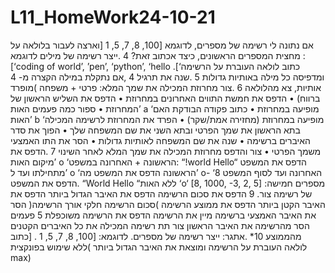 # L11_HomeWork24-10-21
אם נתונה לי רשימה של מספרים, לדוגמא [100, 8, 7, 5, 1 [וארצה לעבור בלולאה על מחצית
המספרים הראשונים, כיצד אכתוב זאת?
4 .ייצר רשימה של מילים לדוגמא : [‘coding of world’, ’pen’, ‘python’, ‘hello .[‘כתוב לולאה העוברת
על הרשימה ומדפיסה כל מילה באותיות גדולות
5 .שנה את תרגיל 4 ,אם נתקלת במילה הקצרה מ- 4 אותיות, צא מהלולאה
6 .צור מחרוזת המכילה את שמך המלא: פרטי + משפחה )מופרד ברווח)
• הדפס את חמשת התווים האחרונים במחרוזת
• הדפס את השליש הראשון של המחרוזת
• ספור כמה פעמים האות’ a ‘מופיעה במחרוזת
• כתוב פקודה הבודקת האם האות’ b ‘מופיעה במחרוזת (מחזירה אמת/שקר)
• הפרד את המחרוזת לרשימה המכילה בתא הראשון את שמך הפרטי ובתא השני את
שם המשפחה שלך
• הפוך את סדר האיברים ברשימה
• שנה את שם המשפחה לאותיות גדולות
• הסר את התו האמצעי משמך הפרטי
• צור והדפס מחרוזת המכילה את שמך המלא לאחר השינוי
7 .הדפס את מיקום האות’ o ‘הראשונה + האחרונה במשפט: “!world Hello“
הדפס את המשפט מתחילתו ועד ל’ o ‘הראשונה
הדפס את המשפט מה’ o- ‘האחרונה ועד לסוף המשפט
8 .הדפס את המשפט “World Hello “ללא האות ‘o‘
[8, 1000, -3, 2, 5] :מספרים חמישה של רשימה צור. 9
הדפס את סכום הרשימה
הדפס את האיבר הגדול ביותר
הדפס את האיבר הקטן ביותר
הדפס את ממוצע הרשימה )סכום הרשימה חלקי אורך הרשימה(
הסר את האיבר האמצעי ברשימה
מיין את הרשימה
הדפס את הרשימה משוכפלת 5 פעמים
הסר מהרשימה את האיבר הראשון
צור תת רשימה המכילה את כל האיברים הקטנים מהממוצע
10* .אתגר: ייצר רשימה של מספרים. לדוגמא: [100, 8, 7, 5, 1 . [כתוב לולאה העוברת על הרשימה
ומוצאת את האיבר הגדול ביותר )ללא שימוש בפונקצית max)
